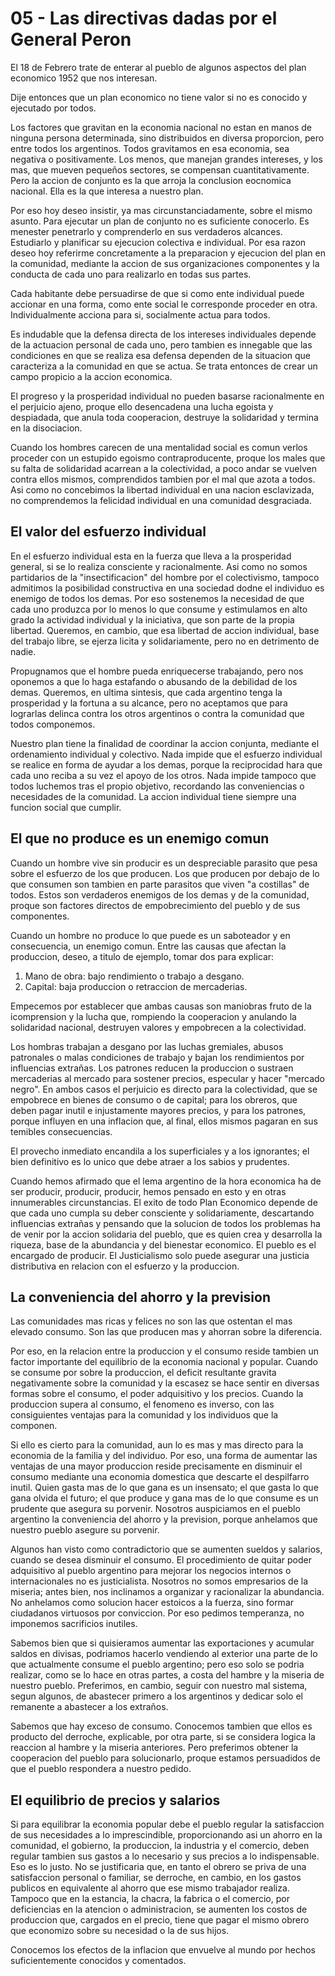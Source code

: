 # 05 - Las directivas dadas por el General Peron

El 18 de Febrero trate de enterar al pueblo de algunos aspectos del plan economico 1952 que nos interesan.

Dije entonces que un plan economico no tiene valor si no es conocido y ejecutado por todos.

Los factores que gravitan en la economia nacional no estan en manos de ninguna persona determinada, sino distribuidos en diversa proporcion,
pero entre todos los argentinos.
Todos gravitamos en esa economia, sea negativa o positivamente.
Los menos, que manejan grandes intereses, y los mas, que mueven pequeños sectores, se compensan cuantitativamente.
Pero la accion de conjunto es la que arroja la conclusion eocnomica nacional.
Ella es la que interesa a nuestro plan.

Por eso hoy deseo insistir, ya mas circunstanciadamente, sobre el mismo asunto.
Para ejecutar un plan de conjunto no es suficiente conocerlo.
Es menester penetrarlo y comprenderlo en sus verdaderos alcances.
Estudiarlo y planificar su ejecucion colectiva e individual.
Por esa razon deseo hoy referirme concretamente a la preparacion y ejecucion del plan en la comunidad, mediante la accion de sus organizaciones
componentes y la conducta de cada uno para realizarlo en todas sus partes.

Cada habitante debe persuadirse de que si como ente individual puede accionar en una forma, como ente social le corresponde proceder en otra.
Individualmente acciona para si, socialmente actua para todos.

Es indudable que la defensa directa de los intereses individuales depende de la actuacion personal de cada uno, pero tambien es innegable que las
condiciones en que se realiza esa defensa dependen de la situacion que caracteriza a la comunidad en que se actua.
Se trata entonces de crear un campo propicio a la accion economica.

El progreso y la prosperidad individual no pueden basarse racionalmente en el perjuicio ajeno, proque ello desencadena una lucha egoista y despiadada,
que anula toda cooperacion, destruye la solidaridad y termina en la disociacion.

Cuando los hombres carecen de una mentalidad social es comun verlos proceder con un estupido egoismo contraproducente, proque los males que su falta
de solidaridad acarrean a la colectividad, a poco andar se vuelven contra ellos mismos, comprendidos tambien por el mal que azota a todos.
Asi como no concebimos la libertad individual en una nacion esclavizada, no comprendemos la felicidad individual en una comunidad desgraciada.

## El valor del esfuerzo individual

En el esfuerzo individual esta en la fuerza que lleva a la prosperidad general, si se lo realiza consciente y racionalmente.
Asi como no somos partidarios de la "insectificacion" del hombre por el colectivismo, tampoco admitimos la posibilidad constructiva en una sociedad
dodne el individuo es enemigo de todos los demas.
Por eso sostenemos la necesidad de que cada uno produzca por lo menos lo que consume y estimulamos en alto grado la actividad individual y la iniciativa,
que son parte de la propia libertad.
Queremos, en cambio, que esa libertad de accion individual, base del trabajo libre, se ejerza licita y solidariamente, pero no en detrimento de nadie.

Propugnamos que el hombre pueda enriquecerse trabajando, pero nos oponemos a que lo haga estafando o abusando de la debilidad de los demas.
Queremos, en ultima sintesis, que cada argentino tenga la prosperidad y la fortuna a su alcance, pero no aceptamos que para lograrlas delinca contra
los otros argentinos o contra la comunidad que todos componemos.

Nuestro plan tiene la finalidad de coordinar la accion conjunta, mediante el ordenamiento individual y colectivo.
Nada impide que el esfuerzo individual se realice en forma de ayudar a los demas, porque la reciprocidad hara que cada uno reciba a su vez el apoyo de los otros.
Nada impide tampoco que todos luchemos tras el propio objetivo, recordando las conveniencias o necesidades de la comunidad.
La accion individual tiene siempre una funcion social que cumplir.

## El que no produce es un enemigo comun

Cuando un hombre vive sin producir es un despreciable parasito que pesa sobre el esfuerzo de los que producen.
Los que producen por debajo de lo que consumen son tambien en parte parasitos que viven "a costillas" de todos.
Estos son verdaderos enemigos de los demas y de la comunidad, proque son factores directos de empobrecimiento del pueblo y de sus componentes.

Cuando un hombre no produce lo que puede es un saboteador y en consecuencia, un enemigo comun.
Entre las causas que afectan la produccion, deseo, a titulo de ejemplo, tomar dos para explicar:

1. Mano de obra: bajo rendimiento o trabajo a desgano.
2. Capital: baja produccion o retraccion de mercaderias.

Empecemos por establecer que ambas causas son maniobras fruto de la icomprension y la lucha que, rompiendo la cooperacion y anulando la solidaridad nacional,
destruyen valores y empobrecen a la colectividad.

Los hombras trabajan a desgano por las luchas gremiales, abusos patronales o malas condiciones de trabajo y bajan los rendimientos por influencias extrañas.
Los patrones reducen la produccion o sustraen mercaderias al mercado para sostener precios, especular y hacer "mercado negro". 
En ambos casos el perjuicio es directo para la colectividad, que se empobrece en bienes de consumo o de capital; para los obreros, que deben pagar inutil
e injustamente mayores precios, y para los patrones, porque influyen en una inflacion que, al final, ellos mismos pagaran en sus temibles consecuencias.

El provecho inmediato encandila a los superficiales y a los ignorantes; el bien definitivo es lo unico que debe atraer a los sabios y prudentes.

Cuando hemos afirmado que el lema argentino de la hora economica ha de ser producir, producir, producir, hemos pensado en esto y en otras innumerables
circunstancias. 
El exito de todo Plan Economico depende de que cada uno cumpla su deber consciente y solidariamente, descartando influencias extrañas y pensando que la
solucion de todos los problemas ha de venir por la accion solidaria del pueblo, que es quien crea y desarrolla la riqueza, base de la abundancia y del
bienestar economico.
El pueblo es el encargado de producir.
El Justicialismo solo puede asegurar una justicia distributiva en relacion con el esfuerzo y la produccion.

## La conveniencia del ahorro y la prevision

Las comunidades mas ricas y felices no son las que ostentan el mas elevado consumo.
Son las que producen mas y ahorran sobre la diferencia.

Por eso, en la relacion entre la produccion y el consumo reside tambien un factor importante del equilibrio de la economia nacional y popular.
Cuando se consume por sobre la produccion, el deficit resultante gravita negativamente sobre la comunidad y la escasez se hace sentir en diversas formas
sobre el consumo, el poder adquisitivo y los precios.
Cuando la produccion supera al consumo, el fenomeno es inverso, con las consiguientes ventajas para la comunidad y los individuos que la componen.

Si ello es cierto para la comunidad, aun lo es mas y mas directo para la economia de la familia y del individuo.
Por eso, una forma de aumentar las ventajas de una mayor produccion reside precisamente en disminuir el consumo mediante una economia domestica que descarte
el despilfarro inutil.
Quien gasta mas de lo que gana es un insensato; el que gasta lo que gana olvida el futuro; el que produce y gana mas de lo que consume es un prudente que
asegura su porvenir.
Nosotros auspiciamos en el pueblo argentino la conveniencia del ahorro y la prevision, porque anhelamos que nuestro pueblo asegure su porvenir.

Algunos han visto como contradictorio que se aumenten sueldos y salarios, cuando se desea disminuir el consumo.
El procedimiento de quitar poder adquisitivo al pueblo argentino para mejorar los negocios internos o internacionales no es justicialista.
Nosotros no somos empresarios de la miseria; antes bien, nos inclinamos a organizar y racionalizar la abundancia.
No anhelamos como solucion hacer estoicos a la fuerza, sino formar ciudadanos virtuosos por conviccion.
Por eso pedimos temperanza, no imponemos sacrificios inutiles.

Sabemos bien que si quisieramos aumentar las exportaciones y acumular saldos en divisas, podriamos hacerlo vendiendo al exterior una parte de lo que
actualmente consume el pueblo argentino; pero eso solo se podria realizar, como se lo hace en otras partes, a costa del hambre y la miseria de nuestro
pueblo.
Preferimos, en cambio, seguir con nuestro mal sistema, segun algunos, de abastecer primero a los argentinos y dedicar solo el remanente a abastecer a los
extraños.

Sabemos que hay exceso de consumo.
Conocemos tambien que ellos es producto del derroche, explicable, por otra parte, si se considera logica la reaccion al hambre y la miseria anteriores.
Pero preferimos obtener la cooperacion del pueblo para solucionarlo, proque estamos persuadidos de que el pueblo respondera a nuestro pedido.

## El equilibrio de precios y salarios

Si para equilibrar la economia popular debe el pueblo regular la satisfaccion de sus necesidades a lo imprescindible, proporcionando asi un ahorro en la
comunidad, el gobierno, la produccion, la industria y el comercio, deben regular tambien sus gastos a lo necesario y sus precios a lo indispensable.
Eso es lo justo.
No se justificaria que, en tanto el obrero se priva de una satisfaccion personal o familiar, se derroche, en cambio, en los gastos publicos en equivalente
al ahorro que ese mismo trabajador realiza.
Tampoco que en la estancia, la chacra, la fabrica o el comercio, por deficiencias en la atencion o administracion, se aumenten los costos de produccion que,
cargados en el precio, tiene que pagar el mismo obrero que economizo sobre su necesidad o la de sus hijos.

Conocemos los efectos de la inflacion que envuelve al mundo por hechos suficientemente conocidos y comentados.


